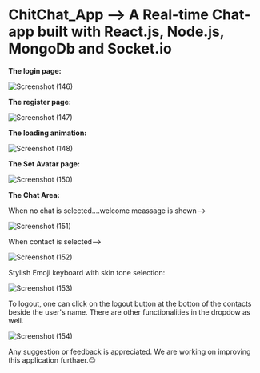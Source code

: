 # ChitChat_App --> A Real-time Chat-app built with React.js, Node.js, MongoDb and Socket.io

**The login page:**

![Screenshot (146)](https://github.com/Deblina-Mandal/ChitChat_App/assets/98173509/25f5cdd1-54f3-4b5d-8266-1dd24a607288)

**The register page:**

![Screenshot (147)](https://github.com/Deblina-Mandal/ChitChat_App/assets/98173509/196891eb-ffd5-45d9-abba-a75ded910d73)

**The loading animation:**

![Screenshot (148)](https://github.com/Deblina-Mandal/ChitChat_App/assets/98173509/360f80e2-328f-4943-b0a0-a93713e2556f)

**The Set Avatar page:**

![Screenshot (150)](https://github.com/Deblina-Mandal/ChitChat_App/assets/98173509/a9d8aac3-0fc5-426f-b535-937762d8c2c3)

**The Chat Area:**

When no chat is selected....welcome meassage is shown-->

![Screenshot (151)](https://github.com/Deblina-Mandal/ChitChat_App/assets/98173509/b0e75db4-a196-4019-9cb5-49456a04cedc)

When contact is selected-->

![Screenshot (152)](https://github.com/Deblina-Mandal/ChitChat_App/assets/98173509/d028b662-aa07-4fd8-9f3b-875d716a98d7)

Stylish Emoji keyboard with skin tone selection:

![Screenshot (153)](https://github.com/Deblina-Mandal/ChitChat_App/assets/98173509/25d38910-ed37-4912-a824-037c875d4475)

To logout, one can click on the logout button at the botton of the contacts beside the user's name. There are other functionalities in the dropdow as well.

![Screenshot (154)](https://github.com/Deblina-Mandal/ChitChat_App/assets/98173509/d2a07a69-638a-4d2a-a9ab-f0445b056bd3)

Any suggestion or feedback is appreciated. We are working on improving this application furthaer.😊








